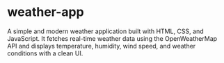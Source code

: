 # weather-app
A simple and modern weather application built with HTML, CSS, and JavaScript. It fetches real-time weather data using the OpenWeatherMap API and displays temperature, humidity, wind speed, and weather conditions with a clean UI.
